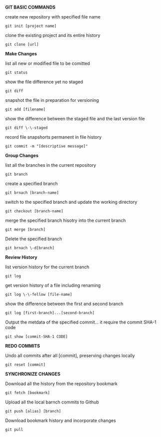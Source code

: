**GIT BASIC COMMANDS**

create new repository with specified file name

```
git init [project name]
```

clone the existing project and its entire history

```
git clone [url]
```

**Make Changes**

list all new or modified file to be comitted

```
git status
```
show the file difference yet no staged

```
git diff
```
snapshot the file in preparation for versioning

```
git add [filename]
```
show the difference between the staged file and the last version file

```
git diff \-\-staged
```
record file snapshorts permanent in file history

```
git commit -m "[descriptive message]"
```

**Group Changes**

list all the branches in the current repository

```
git branch
```

create a specified branch

```
git brnach [branch-name]
```

switch to the specified branch and update the working directory

```
git checkout [branch-name]
```

merge the specified branch hisotry into the current branch

```
git merge [branch]
```

Delete the specified branch

```
git brnach \-d[branch]
```

**Review History**

list version history for the current branch

```
git log
```

get version history of a file including renaming

```
git log \-\-fellow [file-name]
```

show the difference between the first and second branch

```
git log [first-branch]...[second-branch]
```

Output the metdata of the specified commit... it require the commit SHA-1 code

```
git show [commit-SHA-1 CODE]
```

**REDO COMMITS**

Undo all commits after all [commit], preserving changes locally

```
git reset [commit]
```
**SYNCHRONIZE CHANGES**

Download all the history from the repository bookmark

```
git fetch [bookmark]
```
Upload all the local barnch commits to Github

```
git push [alias] [branch]
```
Download bookmark history and incorporate changes
```
git pull
```

